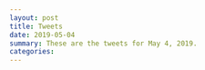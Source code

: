 ```yaml
---
layout: post
title: Tweets
date: 2019-05-04
summary: These are the tweets for May 4, 2019.
categories:
---
```


